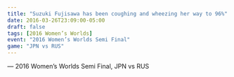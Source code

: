 ```yaml
---
title: "Suzuki Fujisawa has been coughing and wheezing her way to 96%"
date: 2016-03-26T23:09:00-05:00
draft: false
tags: [2016 Women’s Worlds]
event: "2016 Women’s Worlds Semi Final"
game: "JPN vs RUS"
---
```

— 2016 Women’s Worlds Semi Final, JPN vs RUS
<!--more--> 